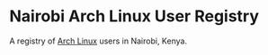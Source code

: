 # Nairobi Arch Linux User Registry
A registry of [Arch Linux](https://www.archlinux.org/) users in Nairobi, Kenya.
